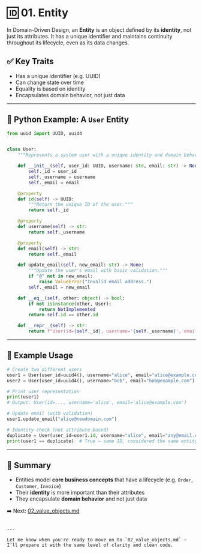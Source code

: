 # 🆔 01. Entity

In Domain-Driven Design, an **Entity** is an object defined by its **identity**, not just its attributes. It has a unique identifier and maintains continuity throughout its lifecycle, even as its data changes.

## ✅ Key Traits

- Has a unique identifier (e.g. UUID)
- Can change state over time
- Equality is based on identity
- Encapsulates domain behavior, not just data

---

## 🧠 Python Example: A `User` Entity

```python
from uuid import UUID, uuid4


class User:
    """Represents a system user with a unique identity and domain behavior."""

    def __init__(self, user_id: UUID, username: str, email: str) -> None:
        self._id = user_id
        self._username = username
        self._email = email

    @property
    def id(self) -> UUID:
        """Return the unique ID of the user."""
        return self._id

    @property
    def username(self) -> str:
        return self._username

    @property
    def email(self) -> str:
        return self._email

    def update_email(self, new_email: str) -> None:
        """Update the user's email with basic validation."""
        if "@" not in new_email:
            raise ValueError("Invalid email address.")
        self._email = new_email

    def __eq__(self, other: object) -> bool:
        if not isinstance(other, User):
            return NotImplemented
        return self.id == other.id

    def __repr__(self) -> str:
        return f"User(id={self._id}, username='{self._username}', email='{self._email}')"
```

---

## 🧪 Example Usage

```python
# Create two different users
user1 = User(user_id=uuid4(), username="alice", email="alice@example.com")
user2 = User(user_id=uuid4(), username="bob", email="bob@example.com")

# Print user representation
print(user1)
# Output: User(id=..., username='alice', email='alice@example.com')

# Update email (with validation)
user1.update_email("alice@newdomain.com")

# Identity check (not attribute-based)
duplicate = User(user_id=user1.id, username="alice", email="any@email.com")
print(user1 == duplicate)  # True – same ID, considered the same entity
```

---

## 📌 Summary

* Entities model **core business concepts** that have a lifecycle (e.g. `Order`, `Customer`, `Invoice`)
* Their **identity** is more important than their attributes
* They encapsulate **domain behavior** and not just data

➡️ Next: [02\_value\_objects.md](./02_value_objects.md)

```

---

Let me know when you're ready to move on to `02_value_objects.md` — I’ll prepare it with the same level of clarity and clean code.
```
